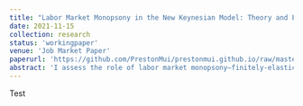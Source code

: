 ```yaml
---
title: "Labor Market Monopsony in the New Keynesian Model: Theory and Evidence"
date: 2021-11-15
collection: research
status: 'workingpaper'
venue: 'Job Market Paper'
paperurl: 'https://github.com/PrestonMui/prestonmui.github.io/raw/master/files/mui-preston_jmp_currentdraft.pdf'
abstract: 'I assess the role of labor market monopsony—finitely-elastic firm-specific labor supply—in the context of a New Keynesian model. Previous work has theorized that this feature is a source of real rigidity, permitting New Keynesian models to feature flatter Phillips curves, and thus smaller (and more realistic) responses of inflation to demand shocks. First, I modify a basic New Keynesian model to include firm-specific labor, and calibrate the labor supply elasticities to micro-empirical estimates.Consistent with this mechanism serving as a source of real rigidity, firm-specific labor substantially reduces the slope of the Phillips curve relative to the perfectly competitive labor market benchmark. However, this depends strongly on the elasticity chosen, and requires distinguishing the firm-specific and aggregate labor supply elasticities, which previous work often fails to do. Second, I provide a cross-sectional empirical test for this mechanism. I estimate the firm-specific labor supply elasticity by industry in the Survey of Income and Program Participation using a dynamic monopsony model. I then estimate industry responses to monetary policy shocks. Contrary to the New Keynesian model, I find no evidence that industry differences in firm-specific labor supply elasticities lead to different industry price responses to monetary policy shocks. My results do not support the theory that firm-specific labor is a source of real rigidity.'
---
```

Test

